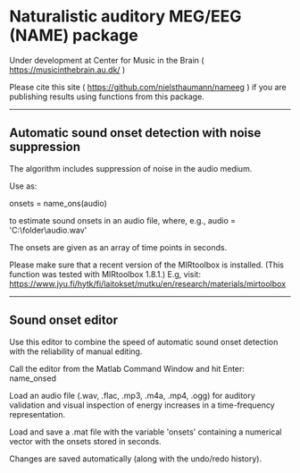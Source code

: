 # Naturalistic auditory MEG/EEG (NAME) package

Under development at Center for Music in the Brain ( https://musicinthebrain.au.dk/ )

Please cite this site ( https://github.com/nielsthaumann/nameeg ) if you are publishing results using functions from this package. 

----------------------------------------
## Automatic sound onset detection with noise suppression

The algorithm includes suppression of noise in the audio medium. 

Use as: 

onsets = name_ons(audio)  

to estimate sound onsets in an audio file, where, e.g., audio = 'C:\folder\audio.wav'

The onsets are given as an array of time points in seconds.

Please make sure that a recent version of the MIRtoolbox is installed. 
(This function was tested with MIRtoolbox 1.8.1.)
E.g, visit: https://www.jyu.fi/hytk/fi/laitokset/mutku/en/research/materials/mirtoolbox

----------------------------------------
## Sound onset editor

Use this editor to combine the speed of automatic sound onset detection 
with the reliability of manual editing.

Call the editor from the Matlab Command Window and hit Enter: </br>
name_onsed

Load an audio file (.wav, .flac, .mp3, .m4a, .mp4, .ogg) for auditory validation
and visual inspection of energy increases in a time-frequency representation. 

Load and save a .mat file with the variable 'onsets' containing a numerical vector 
with the onsets stored in seconds. 

Changes are saved automatically (along with the undo/redo history). 
